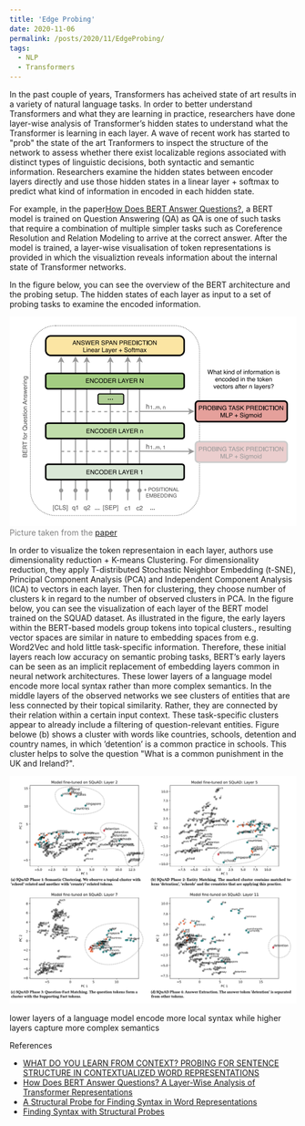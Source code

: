 ```yaml
---
title: 'Edge Probing'
date: 2020-11-06
permalink: /posts/2020/11/EdgeProbing/
tags:
  - NLP
  - Transformers
---
```


In the past couple of years, Transformers has acheived state of art results in a variety of natural language tasks. In order to better understand Transformers and what they are learning in practice, researchers have done layer-wise analysis of Transformer’s hidden states to understand what the Transformer is learning in each layer. A wave of recent work has started to "prob" the state of the art Tranformers to inspect the structure of the network to assess whether there
exist localizable regions associated with distinct types of linguistic decisions, both syntactic and semantic information. 
Researchers examine the hidden states between encoder layers directly and use those hidden states in a linear layer + softmax to predict what kind of information in encoded in each hidden state. 

For example, in the paper[How Does BERT Answer Questions?](https://arxiv.org/pdf/1909.04925v1.pdf), a BERT model is trained on Question Answering (QA) as QA is one of such tasks that require a combination of multiple simpler tasks such as Coreference Resolution and Relation Modeling to arrive at the correct answer. After the model is trained, a layer-wise visualisation of token representations is provided in which the visualiztion reveals information about the internal state of Transformer networks. 

In the figure below, you can see the  overview of the BERT architecture and the probing setup. The hidden states of each layer as input to
a set of probing tasks to examine the encoded information. 

![pic](https://github.com/sanazbahargam/SanazBahargam.github.io/blob/master/images/posts/EdgeProbing/HowDoesBERTAnswerQuestions.png?raw=true)
<span style="color: grey"> Picture taken from the [paper](https://arxiv.org/pdf/1909.04925v1.pdf) </span>

In order to visualize the token representaion in each layer, authors use dimensionality reduction + K-means Clustering. For dimensionality reduction, they apply T-distributed Stochastic Neighbor Embedding (t-SNE), Principal Component Analysis (PCA) and Independent Component Analysis (ICA) to vectors in each layer. Then for clustering, they choose number of clusters k in regard to the number of observed clusters in PCA.  In the figure below, you can see the visualization of each layer of the BERT model trained on the SQUAD dataset. As illustrated in the figure, the early layers within the BERT-based models group tokens into topical clusters., resulting vector spaces are similar in nature to embedding spaces from e.g.
Word2Vec and hold little task-specific information. Therefore, these initial layers reach low accuracy on semantic probing tasks, BERT’s early layers can be seen as
an implicit replacement of embedding layers common in neural network architectures. These lower layers of a language model encode more local syntax rather than more complex semantics. In the
middle layers of the observed networks we see clusters of entities
that are less connected by their topical similarity. Rather, they
are connected by their relation within a certain input context.
These task-specific clusters appear to already include a filtering of
question-relevant entities. Figure belowe (b) shows a cluster with words
like countries, schools, detention and country names, in which ’detention’ is a common practice in schools. This cluster helps to solve
the question "What is a common punishment in the UK and Ireland?".

![pic](https://github.com/sanazbahargam/SanazBahargam.github.io/blob/master/images/posts/EdgeProbing/HowDoesBERTAnswerQuestionsSQUAD.png?raw=true)


lower layers of a language model encode more local syntax while higher layers capture
more complex semantics

References
  - [WHAT DO YOU LEARN FROM CONTEXT? PROBING FOR SENTENCE STRUCTURE IN CONTEXTUALIZED WORD REPRESENTATIONS](https://arxiv.org/pdf/1905.06316.pdf)
  - [How Does BERT Answer Questions? A Layer-Wise Analysis of Transformer Representations](https://arxiv.org/pdf/1909.04925v1.pdf)
  - [A Structural Probe for Finding Syntax in Word Representations](https://nlp.stanford.edu/pubs/hewitt2019structural.pdf)
  - [Finding Syntax with Structural Probes](https://nlp.stanford.edu//~johnhew//structural-probe.html?utm_source=quora&utm_medium=referral#the-structural-probe)

